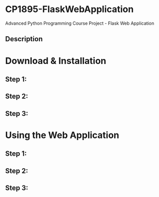# CP1895-FlaskWebApplication
Advanced Python Programming Course Project - Flask Web Application
## Description

# Download & Installation
## Step 1:
## Step 2:
## Step 3:

# Using the Web Application
## Step 1:
## Step 2:
## Step 3: 
